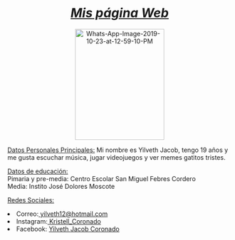 <!DOCTYPE html>
<html>
<body>

<h1 align="center"><i><u><text>Mis página Web</u></i></h1>

<p align="center"><a href="https://ibb.co/d7xSJPb"><img src="https://i.ibb.co/jHsdZyV/Whats-App-Image-2019-10-23-at-12-59-10-PM.jpg" alt="Whats-App-Image-2019-10-23-at-12-59-10-PM" border="0"width="200" height="250"> </a></p>
<p><u>Datos Personales Principales:</u>
Mi nombre es Yilveth Jacob, tengo 19 años y me gusta escuchar música, jugar videojuegos y ver memes gatitos tristes.
</p>
<u>Datos de educación:</u>
<br>Pimaria y pre-media: Centro Escolar San Miguel Febres Cordero
<br>Media: Instito José Dolores Moscote
<p><u>Redes Sociales:</u>
<li>Correo:<a href="mailto:yilveth12@hotmail.com"> yilveth12@hotmail.com</a> 
</li>
<li>Instagram:<a href="https://www.instagram.com/kristell_coronado/"> Kristell_Coronado</a></li>
<li>Facebook: <a href="https://www.facebook.com/yilveth.jacobcoronado?ref=bookmarks"> Yilveth Jacob Coronado</a></li></p>

</body>
</html>

